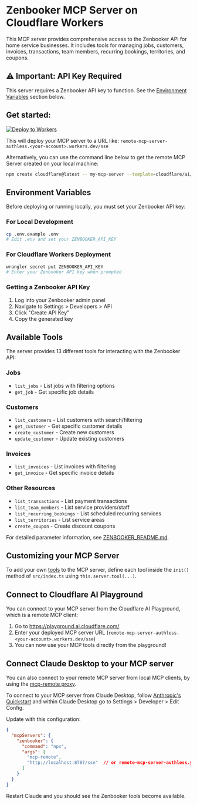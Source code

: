 # Zenbooker MCP Server on Cloudflare Workers

This MCP server provides comprehensive access to the Zenbooker API for home service businesses. It includes tools for managing jobs, customers, invoices, transactions, team members, recurring bookings, territories, and coupons.

## ⚠️ Important: API Key Required

This server requires a Zenbooker API key to function. See the [Environment Variables](#environment-variables) section below.

## Get started: 

[![Deploy to Workers](https://deploy.workers.cloudflare.com/button)](https://deploy.workers.cloudflare.com/?url=https://github.com/cloudflare/ai/tree/main/demos/remote-mcp-authless)

This will deploy your MCP server to a URL like: `remote-mcp-server-authless.<your-account>.workers.dev/sse`

Alternatively, you can use the command line below to get the remote MCP Server created on your local machine:
```bash
npm create cloudflare@latest -- my-mcp-server --template=cloudflare/ai/demos/remote-mcp-authless
```

## Environment Variables

Before deploying or running locally, you must set your Zenbooker API key:

### For Local Development
```bash
cp .env.example .env
# Edit .env and set your ZENBOOKER_API_KEY
```

### For Cloudflare Workers Deployment
```bash
wrangler secret put ZENBOOKER_API_KEY
# Enter your Zenbooker API key when prompted
```

### Getting a Zenbooker API Key
1. Log into your Zenbooker admin panel
2. Navigate to Settings > Developers > API  
3. Click "Create API Key"
4. Copy the generated key

## Available Tools

The server provides 13 different tools for interacting with the Zenbooker API:

### Jobs
- `list_jobs` - List jobs with filtering options
- `get_job` - Get specific job details

### Customers  
- `list_customers` - List customers with search/filtering
- `get_customer` - Get specific customer details
- `create_customer` - Create new customers
- `update_customer` - Update existing customers

### Invoices
- `list_invoices` - List invoices with filtering
- `get_invoice` - Get specific invoice details

### Other Resources
- `list_transactions` - List payment transactions
- `list_team_members` - List service providers/staff
- `list_recurring_bookings` - List scheduled recurring services
- `list_territories` - List service areas
- `create_coupon` - Create discount coupons

For detailed parameter information, see [ZENBOOKER_README.md](./ZENBOOKER_README.md).

## Customizing your MCP Server

To add your own [tools](https://developers.cloudflare.com/agents/model-context-protocol/tools/) to the MCP server, define each tool inside the `init()` method of `src/index.ts` using `this.server.tool(...)`. 

## Connect to Cloudflare AI Playground

You can connect to your MCP server from the Cloudflare AI Playground, which is a remote MCP client:

1. Go to https://playground.ai.cloudflare.com/
2. Enter your deployed MCP server URL (`remote-mcp-server-authless.<your-account>.workers.dev/sse`)
3. You can now use your MCP tools directly from the playground!

## Connect Claude Desktop to your MCP server

You can also connect to your remote MCP server from local MCP clients, by using the [mcp-remote proxy](https://www.npmjs.com/package/mcp-remote). 

To connect to your MCP server from Claude Desktop, follow [Anthropic's Quickstart](https://modelcontextprotocol.io/quickstart/user) and within Claude Desktop go to Settings > Developer > Edit Config.

Update with this configuration:

```json
{
  "mcpServers": {
    "zenbooker": {
      "command": "npx",
      "args": [
        "mcp-remote",
        "http://localhost:8787/sse"  // or remote-mcp-server-authless.your-account.workers.dev/sse
      ]
    }
  }
}
```

Restart Claude and you should see the Zenbooker tools become available. 
